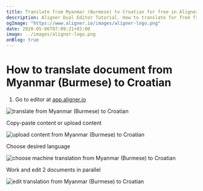 ```yaml
---
title: Translate from Myanmar (Burmese) to Croatian for free in Aligner Editor
description: Aligner Dual Editor Tutorial. How to translate for free from Myanmar (Burmese) to Croatian. Aligner is multilingual document management platform. 
ogImage: "https://www.aligner.io/images/aligner-logo.png"
date: 2020-05-06T07:09:21+03:00
image: ../images/aligner-logo.png
onBlog: true
---
```


# How to translate document from Myanmar (Burmese) to Croatian

1. Go to editor at [app.aligner.io](https://app.aligner.io "Aligner App web page")

![translate from Myanmar (Burmese) to Croatian](../aligner-blank-editor.png "translate from Myanmar (Burmese) to Croatian")

Copy-paste content or upload content

![upload content from Myanmar (Burmese) to Croatian](../aligner-uploaded-document.png "upload content from Myanmar (Burmese) to Croatian")

Choose desired language

![choose machine translation from Myanmar (Burmese) to Croatian](../aligner-language-dropdown.png "choose machine translation from Myanmar (Burmese) to Croatian")

Work and edit 2 documents in parallel

![edit translation from Myanmar (Burmese) to Croatian](../aligner-double-sitded-editor.png "edit translation from Myanmar (Burmese) to Croatian")

